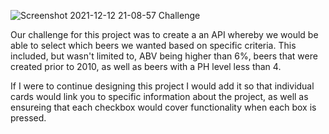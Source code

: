 ![Screenshot 2021-12-12 21-08-57](https://user-images.githubusercontent.com/88447652/145730284-6a6c15ca-9431-4ff7-82c8-04545b8358de.png)
Challenge

Our challenge for this project was to create a an API whereby we would be able to select which beers we wanted based on specific criteria. This included, but wasn't limited to, ABV being higher than 6%, beers that were created prior to 2010, as well as beers with a PH level less than 4.



If I were to continue designing this project I would add it so that individual cards would link you to specific information about the project, as well as ensureing that each checkbox would cover functionality when each box is pressed. 
